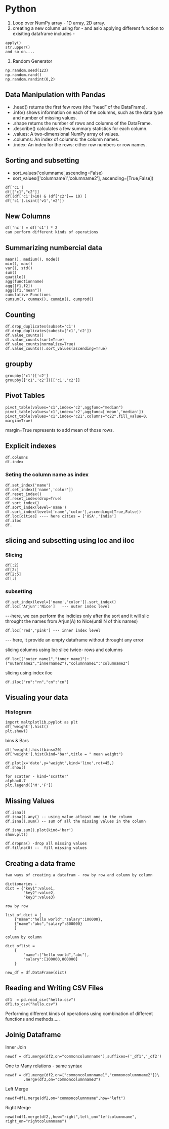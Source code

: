 # Python

1. Loop over NumPy array - 1D array, 2D array.
2. creating a new column using  for - and aslo applying different function to exisiting dataframe includes -
``` 
apply()  
str.upper()
and so on....
```

3. Random Generator
```
np.random.seed(123)
np.random.rand()
np.random.randint(0,2)
```

## Data Manipulation with Pandas


* .head() returns the first few rows (the “head” of the DataFrame).
* .info() shows information on each of the columns, such as the data type and number of missing values.
* .shape returns the number of rows and columns of the DataFrame.
* .describe() calculates a few summary statistics for each column.
* .values: A two-dimensional NumPy array of values.
* .columns: An index of columns: the column names.
* .index: An index for the rows: either row numbers or row names.

## Sorting and subsetting
* sort_values('columname',ascending=False)
* sort_values(['columname1','columname2'], ascending=[True,False])

```
df['c1']
df[["c1","c2"]]
df[(df['c1']>10) & (df['c2']== 10) ]
df['c1'].isin(['v1','v2'])
```

## New Columns
```
df['nc'] = df['c1'] * 2
can perform different kinds of operations 
```

## Summarizing numbercial data

```
mean(), medium(), mode()
min(), max()
var(), std()
sum()
quatile()
agg(functionname)
agg([f1,f2])
agg([f1,"mean"])
cumulative Functions
cumsum(), cummax(), cummin(), cumprod()
```

## Counting
```
df.drop_duplicates(subset='c1')
df.drop_duplicates(subest=['c1','c2'])
df.value_counts()
df.value_counts(sort=True)  
df.value_counts(normalize=True)
df.value_counts().sort_values(ascending=True)
```
## groupby
```
groupby('c1')['c2']
groupby(['c1','c2'])[['c1','c2']]
```

## Pivot Tables
```
pivot_table(values='c1',index='c2',aggfunc="median")
pivot_table(values='c1',index='c2',aggfunc=['mean','median'])
pivot_table(values='c1',index='c21',columns="c22",fill_value=0, margin=True)
```
margin=True represents to add mean of those rows.

## Explicit indexes

```
df.columns
df.index
```
### Seting the column name as index
```
df.set_index('name')
df.set_index(['name','color'])
df.reset_index()
df.reset_index(drop=True)
df.sort_index()
df.sort_index(level='name')
df.sort_index(level=['name','color'],ascending=[True,False])
df.loc[cities] ---- here cities = ['USA','India']
df.iloc
df.
```

## slicing and subsetting using loc and iloc

### Slicing
```
df[:2]
df[2:]
df[2:5]
df[:]
```
### subsetting
```
df.set_index(level=['name','color']).sort_index()
df.loc['Arjun':'Nice']   --- outer index level
```
---here, we can perform the indicies only after the sort and it will slic throught the names from Arjun(A) to Nice(until N of this names)
```
df.loc['red','pink'] --- inner index level
```
--- here, it provide an empty dataframe without throught any error

slicing columns using loc
slice twice- rows and columns
```
df.loc[("outer name1","inner name1"):("outername2","innername2"),"columnname1":"columname2"]
```

slicing using index iloc
```
df.iloc["rn":"rn","cn":"cn"]
```

## Visualing your data

### Histogram

```
import maltplotlib.pyplot as plt
df['weight'].hist()
plt.show()
```
bins & Bars

```
df['weight].hist(bins=20)
df['weight'].hist(kind='bar',title = " mean weight")

df.plot(x='date',y='weight',kind='line',rot=45,)
df.show()

for scatter - kind='scatter'
alpha=0.7
plt.legend(['M','F'])

```
##  Missing Values

```
df.isna()
df.isna().any() -- using value atleast one in the column
df.isna().sum() -- sum of all the missing values in the column

df.isna.sum().plot(kind='bar')
show.plt()

df.dropna() -drop all missing values
df.fillna(0) --  fill missing values
```

## Creating a data frame

```
two ways of creating a datafram - row by row and column by column

dictionaries -
dict = {"key1":value1,
        "key2":value2,
        "key3":value3}

row by row

list_of_dict = [
    {"name":"hello world","salary":100000},
    {"name":"abc","salary":800000}
    ]

column by column

dict_oflist =
    {
        "name":["hello world","abc"],
        "salary":[100000,800000]
    }

new_df = df.DataFrame(dict)
```

## Reading and Writing CSV Files

```
df1  = pd.read_csv("hello.csv")
df1.to_csv("hello.csv")
```

Performing different kinds of operations using combination of different functions and methods.....

## Joinig Dataframe

Inner Join
```
newdf = df1.merge(df2,on="commoncolumnname"),suffixes=('_df1','_df2')
```
One to Many relations - same syntax
```
newdf = df1.merge(df2,on=["commoncolumnname1","commoncolumnname2"])\
        .merge(df3,on="commoncolumnname3")
```

Left Merge

```
newdf=df1.merge(df2,on="commoncolumnname",how="left")
```

Right Merge
```
newdf=df1.merge(df2,,how="right",left_on="leftcolumnname", right_on="rightcolumnname")
```
